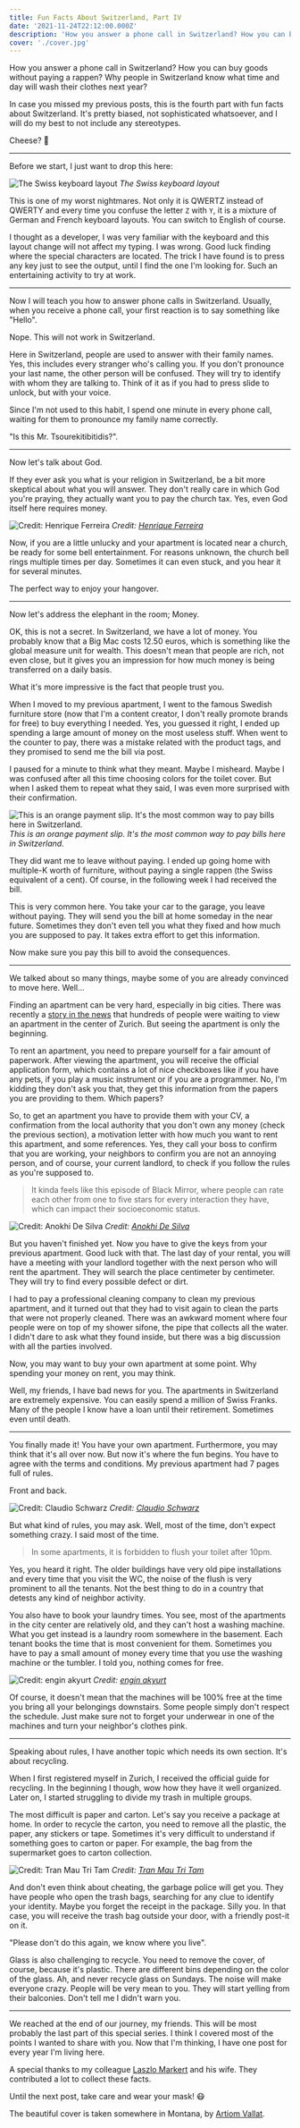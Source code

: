 ```yaml
---
title: Fun Facts About Switzerland, Part IV
date: '2021-11-24T22:12:00.000Z'
description: 'How you answer a phone call in Switzerland? How you can buy goods without paying a rappen? Why people in Switzerland know what time and day will wash their clothes next year?'
cover: './cover.jpg'
---
```


How you answer a phone call in Switzerland? How you can buy goods without paying a rappen? Why people in Switzerland know what time and day will wash their clothes next year?

In case you missed my previous posts, this is the fourth part with fun facts about Switzerland. It's pretty biased, not sophisticated whatsoever, and I will do my best to not include any stereotypes.

Cheese? 🧀

---

Before we start, I just want to drop this here:

![The Swiss keyboard layout](images/swiss-keyboard-layout.png)
_The Swiss keyboard layout_

This is one of my worst nightmares. Not only it is QWERTZ instead of QWERTY and every time you confuse the letter `Z` with `Y`, it is a mixture of German and French keyboard layouts. You can switch to English of course.

I thought as a developer, I was very familiar with the keyboard and this layout change will not affect my typing. I was wrong. Good luck finding where the special characters are located. The trick I have found is to press any key just to see the output, until I find the one I'm looking for. Such an entertaining activity to try at work.

---

Now I will teach you how to answer phone calls in Switzerland. Usually, when you receive a phone call, your first reaction is to say something like "Hello".

Nope. This will not work in Switzerland.

Here in Switzerland, people are used to answer with their family names. Yes, this includes every stranger who's calling you. If you don't pronounce your last name, the other person will be confused. They will try to identify with whom they are talking to. Think of it as if you had to press slide to unlock, but with your voice.

Since I'm not used to this habit, I spend one minute in every phone call, waiting for them to pronounce my family name correctly.

"Is this Mr. Tsourekitibitidis?".

---

Now let's talk about God.

If they ever ask you what is your religion in Switzerland, be a bit more skeptical about what you will answer. They don't really care in which God you're praying, they actually want you to pay the church tax. Yes, even God itself here requires money.

![Credit: [Henrique Ferreira](https://unsplash.com/@rickpsd)](images/henrique-ferreira-V7GrFTVwdko-unsplash.jpg)
_Credit: [Henrique Ferreira](https://unsplash.com/@rickpsd)_

Now, if you are a little unlucky and your apartment is located near a church, be ready for some bell entertainment. For reasons unknown, the church bell rings multiple times per day. Sometimes it can even stuck, and you hear it for several minutes.

The perfect way to enjoy your hangover.

---

Now let's address the elephant in the room; Money.

OK, this is not a secret. In Switzerland, we have a lot of money. You probably know that a Big Mac costs 12.50 euros, which is something like the global measure unit for wealth. This doesn't mean that people are rich, not even close, but it gives you an impression for how much money is being transferred on a daily basis.

What it's more impressive is the fact that people trust you.

When I moved to my previous apartment, I went to the famous Swedish furniture store (now that I'm a content creator, I don't really promote brands for free) to buy everything I needed. Yes, you guessed it right, I ended up spending a large amount of money on the most useless stuff. When went to the counter to pay, there was a mistake related with the product tags, and they promised to send me the bill via post.

I paused for a minute to think what they meant. Maybe I misheard. Maybe I was confused after all this time choosing colors for the toilet cover. But when I asked them to repeat what they said, I was even more surprised with their confirmation.

![This is an orange payment slip. It's the most common way to pay bills here in Switzerland.](images/orange-payment-slip.png)
_This is an orange payment slip. It's the most common way to pay bills here in Switzerland._

They did want me to leave without paying. I ended up going home with multiple-K worth of furniture, without paying a single rappen (the Swiss equivalent of a cent). Of course, in the following week I had received the bill.

This is very common here. You take your car to the garage, you leave without paying. They will send you the bill at home someday in the near future. Sometimes they don't even tell you what they fixed and how much you are supposed to pay. It takes extra effort to get this information.

Now make sure you pay this bill to avoid the consequences.

---

We talked about so many things, maybe some of you are already convinced to move here. Well...

Finding an apartment can be very hard, especially in big cities. There was recently a [story in the news](https://www.thelocal.ch/20181122/hundreds-queue-for-zurich-apartment-viewing-on-freezing-night/) that hundreds of people were waiting to view an apartment in the center of Zurich. But seeing the apartment is only the beginning.

To rent an apartment, you need to prepare yourself for a fair amount of paperwork. After viewing the apartment, you will receive the official application form, which contains a lot of nice checkboxes like if you have any pets, if you play a music instrument or if you are a programmer. No, I'm kidding they don't ask you that, they get this information from the papers you are providing to them. Which papers?

So, to get an apartment you have to provide them with your CV, a confirmation from the local authority that you don't own any money (check the previous section), a motivation letter with how much you want to rent this apartment, and some references. Yes, they call your boss to confirm that you are working, your neighbors to confirm you are not an annoying person, and of course, your current landlord, to check if you follow the rules as you're supposed to.

> It kinda feels like this episode of Black Mirror, where people can rate each other from one to five stars for every interaction they have, which can impact their socioeconomic status.

![Credit: [Anokhi De Silva](https://unsplash.com/@anokhi_08)](images/anokhi-de-silva-bFDLzdLHjHo-unsplash.jpg)
_Credit: [Anokhi De Silva](https://unsplash.com/@anokhi_08)_

But you haven't finished yet. Now you have to give the keys from your previous apartment. Good luck with that. The last day of your rental, you will have a meeting with your landlord together with the next person who will rent the apartment. They will search the place centimeter by centimeter. They will try to find every possible defect or dirt.

I had to pay a professional cleaning company to clean my previous apartment, and it turned out that they had to visit again to clean the parts that were not properly cleaned. There was an awkward moment where four people were on top of my shower sifone, the pipe that collects all the water. I didn't dare to ask what they found inside, but there was a big discussion with all the parties involved.

Now, you may want to buy your own apartment at some point. Why spending your money on rent, you may think.

Well, my friends, I have bad news for you. The apartments in Switzerland are extremely expensive. You can easily spend a million of Swiss Franks. Many of the people I know have a loan until their retirement. Sometimes even until death.

---

You finally made it! You have your own apartment. Furthermore, you may think that it's all over now. But now it's where the fun begins. You have to agree with the terms and conditions. My previous apartment had 7 pages full of rules.

Front and back.

![Credit: [Claudio Schwarz](https://unsplash.com/@purzlbaum)](images/claudio-schwarz-NPOz6vzYdWQ-unsplash.jpg)
_Credit: [Claudio Schwarz](https://unsplash.com/@purzlbaum)_

But what kind of rules, you may ask. Well, most of the time, don't expect something crazy. I said most of the time.

> In some apartments, it is forbidden to flush your toilet after 10pm.

Yes, you heard it right. The older buildings have very old pipe installations and every time that you visit the WC, the noise of the flush is very prominent to all the tenants. Not the best thing to do in a country that detests any kind of neighbor activity.

You also have to book your laundry times. You see, most of the apartments in the city center are relatively old, and they can't host a washing machine. What you get instead is a laundry room somewhere in the basement. Each tenant books the time that is most convenient for them. Sometimes you have to pay a small amount of money every time that you use the washing machine or the tumbler. I told you, nothing comes for free.

![Credit: [engin akyurt](https://unsplash.com/@enginakyurt)](images/engin-akyurt-yCYVV8-kQNM-unsplash.jpg)
_Credit: [engin akyurt](https://unsplash.com/@enginakyurt)_

Of course, it doesn't mean that the machines will be 100% free at the time you bring all your belongings downstairs. Some people simply don't respect the schedule. Just make sure not to forget your underwear in one of the machines and turn your neighbor's clothes pink.

---

Speaking about rules, I have another topic which needs its own section. It's about recycling.

When I first registered myself in Zurich, I received the official guide for recycling. In the beginning I though, wow how they have it well organized. Later on, I started struggling to divide my trash in multiple groups.

The most difficult is paper and carton. Let's say you receive a package at home. In order to recycle the carton, you need to remove all the plastic, the paper, any stickers or tape. Sometimes it's very difficult to understand if something goes to carton or paper. For example, the bag from the supermarket goes to carton collection.

![Credit: [Tran Mau Tri Tam](https://unsplash.com/@tranmautritam)](images/tran-mau-tri-tam-hmBJtWxFOdg-unsplash.jpg)
_Credit: [Tran Mau Tri Tam](https://unsplash.com/@tranmautritam)_

And don't even think about cheating, the garbage police will get you. They have people who open the trash bags, searching for any clue to identify your identity. Maybe you forget the receipt in the package. Silly you. In that case, you will receive the trash bag outside your door, with a friendly post-it on it.

"Please don't do this again, we know where you live".

Glass is also challenging to recycle. You need to remove the cover, of course, because it's plastic. There are different bins depending on the color of the glass. Ah, and never recycle glass on Sundays. The noise will make everyone crazy. People will be very mean to you. They will start yelling from their balconies. Don't tell me I didn't warn you.

---

We reached at the end of our journey, my friends. This will be most probably the last part of this special series. I think I covered most of the points I wanted to share with you. Now that I'm thinking, I have one post for every year I'm living here.

A special thanks to my colleague [Laszlo Markert](https://fcvbz.ch/fc/?lang=en) and his wife. They contributed a lot to collect these facts.

Until the next post, take care and wear your mask! 😷

The beautiful cover is taken somewhere in Montana, by [Artiom Vallat](https://unsplash.com/photos/frkc9sO47Ag).

